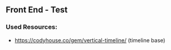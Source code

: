 ## Front End - Test

### Used Resources:

 - https://codyhouse.co/gem/vertical-timeline/ (timeline base)
